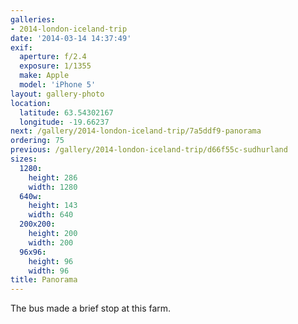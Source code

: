 ```yaml
---
galleries:
- 2014-london-iceland-trip
date: '2014-03-14 14:37:49'
exif:
  aperture: f/2.4
  exposure: 1/1355
  make: Apple
  model: 'iPhone 5'
layout: gallery-photo
location:
  latitude: 63.54302167
  longitude: -19.66237
next: /gallery/2014-london-iceland-trip/7a5ddf9-panorama
ordering: 75
previous: /gallery/2014-london-iceland-trip/d66f55c-sudhurland
sizes:
  1280:
    height: 286
    width: 1280
  640w:
    height: 143
    width: 640
  200x200:
    height: 200
    width: 200
  96x96:
    height: 96
    width: 96
title: Panorama
---
```


The bus made a brief stop at this farm.
